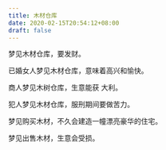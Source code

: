 ```yaml
---
title: 木材仓库
date: 2020-02-15T20:54:12+08:00
draft: false
---
```


梦见木材仓库，要发财。

已婚女人梦见木材仓库，意味着高兴和愉快。

商人梦见木树仓库，生意能获 大利。

犯人梦见木材仓库，服刑期间要做苦力。

梦见购买木材，不久会建造一幢漂亮豪华的住宅。

梦见出售木材，生意会受损。

